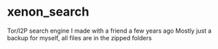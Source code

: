 # xenon_search
Tor/I2P search engine I made with a friend a few years ago
Mostly just a backup for myself, all files are in the zipped folders
